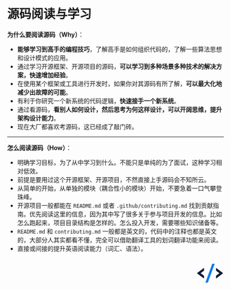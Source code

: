 # 源码阅读与学习

**为什么要阅读源码（Why）**：

* **能够学习到高手的编程技巧**，了解高手是如何组织代码的，了解一些算法思想和设计模式的应用。
* 通过学习开源框架、开源项目的源码，**可以学习到多种场景多种技术的解决方案，快速增加经验**。
* 在使用某个框架或工具进行开发时，如果你对其源码有所了解，**可以最大化地减少出故障的可能**。
* 有利于你研究一个新系统的代码逻辑，**快速接手一个新系统**。
* 通过看源码，**看别人如何设计，然后思考为何这样设计，可以开阔思维，提升架构设计能力**。
* 现在大厂都喜欢考源码，这已经成了敲门砖。

<hr>

**怎么阅读源码（How）**：

* 明确学习目标，为了从中学习到什么。不能只是单纯的为了面试，这种学习相对低效。
* 前提是要用过这个开源框架、开源项目，不然直接上手源码会不知所云。
* 从简单的开始，从单独的模块（耦合性小的模块）开始，不要急着一口气攀登珠峰。
* 开源项目一般都能在 `README.md` 或者 `.github/contributing.md` 找到贡献指南。优先阅读这里的信息，因为其中写了很多关于参与项目开发的信息。比如怎么跑起来，项目目录结构是怎样的。怎么投入开发，需要哪些知识储备等。
* `README.md` 和 `contributing.md` 一般都是英文的，代码中的注释也都是英文的，大部分人其实都看不懂，完全可以借助翻译工具的划词翻译功能来阅读。
* 直接或间接的提升英语阅读能力（词汇、语法）。

<div style="text-align: right">
  <svg t="1607526012170" class="icon" viewBox="0 0 1024 1024" version="1.1" xmlns="http://www.w3.org/2000/svg" p-id="10484" width="64" height="64"><path d="M737.6 356.608a8.96 8.96 0 0 1 12.096-1.472l235.712 175.36a18.688 18.688 0 0 1 2.88 2.688v0.064a15.808 15.808 0 0 1-2.88 23.04l-235.712 175.36c0 2.56-1.28 4.928-3.328 6.464a8.96 8.96 0 0 1-12.096-1.472 7.936 7.936 0 0 1 1.536-11.456v-83.2c0-2.56 1.28-4.928 3.328-6.464l123.776-92.16-123.776-92.096a7.808 7.808 0 0 1-3.328-6.4V361.6c0-1.792 0.64-3.584 1.792-4.992z m-458.112-3.2c4.736-0.064 8.64 3.584 8.64 8.128v83.2c0 2.56-1.28 4.864-3.328 6.4L161.024 543.36l123.776 92.16c2.112 1.472 3.328 3.84 3.328 6.272v83.328c0 1.792-0.64 3.584-1.792 4.992a8.96 8.96 0 0 1-12.096 1.472L38.528 556.16a15.872 15.872 0 0 1 0-25.792l235.712-175.296a8.704 8.704 0 0 1 5.248-1.728z" fill="#101A33" p-id="10485"></path><path d="M672.576 192H599.936a8.704 8.704 0 0 0-8.192 5.44v0.064L342.72 885.184a8.128 8.128 0 0 0 5.312 10.368c0.96 0.32 1.92 0.448 2.88 0.448h72.96a8.704 8.704 0 0 0 8.192-5.44v-0.064l0.768-2.176 248.064-685.44a8.192 8.192 0 0 0-5.504-10.432A9.28 9.28 0 0 0 672.64 192z" fill="#107CEE" p-id="10486"></path></svg>
</div>

